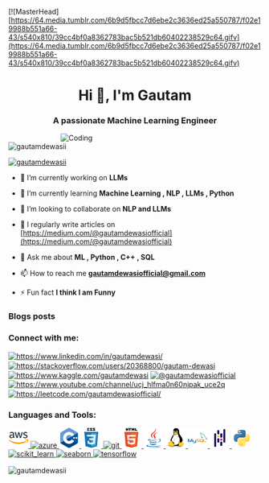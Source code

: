 [![MasterHead][https://64.media.tumblr.com/6b9d5fbcc7d6ebe2c3636ed25a550787/f02e19988b551a66-43/s540x810/39cc4bf0a8362783bac5b521db60402238529c64.gifv](https://64.media.tumblr.com/6b9d5fbcc7d6ebe2c3636ed25a550787/f02e19988b551a66-43/s540x810/39cc4bf0a8362783bac5b521db60402238529c64.gifv)
<h1 align="center">Hi 👋, I'm Gautam</h1>
<h3 align="center">A passionate Machine Learning Engineer</h3>
<img align="right" alt="Coding" width="400" src="[https://giphy.com/gifs/pudgypenguins-data-code-coding-2IudUHdI075HL02Pkk](https://media0.giphy.com/media/v1.Y2lkPTc5MGI3NjExc2Q4OW4zZWh5dHIydjc4bG5odjVjejJ3N3M1azF4ajR1dWhobnR6aSZlcD12MV9pbnRlcm5hbF9naWZfYnlfaWQmY3Q9Zw/2IudUHdI075HL02Pkk/giphy.gif)">

<p align="left"> <img src="https://komarev.com/ghpvc/?username=gautamdewasii&label=Profile%20views&color=0e75b6&style=flat" alt="gautamdewasii" /> </p>

<p align="left"> <a href="https://github.com/ryo-ma/github-profile-trophy"><img src="https://github-profile-trophy.vercel.app/?username=gautamdewasii" alt="gautamdewasii" /></a> </p>

- 🔭 I’m currently working on **LLMs**

- 🌱 I’m currently learning **Machine Learning , NLP , LLMs , Python**

- 👯 I’m looking to collaborate on **NLP and LLMs**

- 📝 I regularly write articles on [https://medium.com/@gautamdewasiofficial](https://medium.com/@gautamdewasiofficial)

- 💬 Ask me about **ML , Python , C++ , SQL**

- 📫 How to reach me **gautamdewasiofficial@gmail.com**

- ⚡ Fun fact **I think I am Funny**

### Blogs posts
<!-- BLOG-POST-LIST:START -->
<!-- BLOG-POST-LIST:END -->

<h3 align="left">Connect with me:</h3>
<p align="left">
<a href="https://linkedin.com/in/https://www.linkedin.com/in/gautamdewasi/" target="blank"><img align="center" src="https://raw.githubusercontent.com/rahuldkjain/github-profile-readme-generator/master/src/images/icons/Social/linked-in-alt.svg" alt="https://www.linkedin.com/in/gautamdewasi/" height="30" width="40" /></a>
<a href="https://stackoverflow.com/users/https://stackoverflow.com/users/20368800/gautam-dewasi" target="blank"><img align="center" src="https://raw.githubusercontent.com/rahuldkjain/github-profile-readme-generator/master/src/images/icons/Social/stack-overflow.svg" alt="https://stackoverflow.com/users/20368800/gautam-dewasi" height="30" width="40" /></a>
<a href="https://kaggle.com/https://www.kaggle.com/gautamdewasi" target="blank"><img align="center" src="https://raw.githubusercontent.com/rahuldkjain/github-profile-readme-generator/master/src/images/icons/Social/kaggle.svg" alt="https://www.kaggle.com/gautamdewasi" height="30" width="40" /></a>
<a href="https://medium.com/@gautamdewasiofficial" target="blank"><img align="center" src="https://raw.githubusercontent.com/rahuldkjain/github-profile-readme-generator/master/src/images/icons/Social/medium.svg" alt="@gautamdewasiofficial" height="30" width="40" /></a>
<a href="https://www.youtube.com/c/https://www.youtube.com/channel/ucj_hlfma0n60njpak_uce2q" target="blank"><img align="center" src="https://raw.githubusercontent.com/rahuldkjain/github-profile-readme-generator/master/src/images/icons/Social/youtube.svg" alt="https://www.youtube.com/channel/ucj_hlfma0n60njpak_uce2q" height="30" width="40" /></a>
<a href="https://www.leetcode.com/https://leetcode.com/gautamdewasiofficial/" target="blank"><img align="center" src="https://raw.githubusercontent.com/rahuldkjain/github-profile-readme-generator/master/src/images/icons/Social/leet-code.svg" alt="https://leetcode.com/gautamdewasiofficial/" height="30" width="40" /></a>
</p>

<h3 align="left">Languages and Tools:</h3>
<p align="left"> <a href="https://aws.amazon.com" target="_blank" rel="noreferrer"> <img src="https://raw.githubusercontent.com/devicons/devicon/master/icons/amazonwebservices/amazonwebservices-original-wordmark.svg" alt="aws" width="40" height="40"/> </a> <a href="https://azure.microsoft.com/en-in/" target="_blank" rel="noreferrer"> <img src="https://www.vectorlogo.zone/logos/microsoft_azure/microsoft_azure-icon.svg" alt="azure" width="40" height="40"/> </a> <a href="https://www.w3schools.com/cpp/" target="_blank" rel="noreferrer"> <img src="https://raw.githubusercontent.com/devicons/devicon/master/icons/cplusplus/cplusplus-original.svg" alt="cplusplus" width="40" height="40"/> </a> <a href="https://www.w3schools.com/css/" target="_blank" rel="noreferrer"> <img src="https://raw.githubusercontent.com/devicons/devicon/master/icons/css3/css3-original-wordmark.svg" alt="css3" width="40" height="40"/> </a> <a href="https://git-scm.com/" target="_blank" rel="noreferrer"> <img src="https://www.vectorlogo.zone/logos/git-scm/git-scm-icon.svg" alt="git" width="40" height="40"/> </a> <a href="https://www.w3.org/html/" target="_blank" rel="noreferrer"> <img src="https://raw.githubusercontent.com/devicons/devicon/master/icons/html5/html5-original-wordmark.svg" alt="html5" width="40" height="40"/> </a> <a href="https://www.java.com" target="_blank" rel="noreferrer"> <img src="https://raw.githubusercontent.com/devicons/devicon/master/icons/java/java-original.svg" alt="java" width="40" height="40"/> </a> <a href="https://www.linux.org/" target="_blank" rel="noreferrer"> <img src="https://raw.githubusercontent.com/devicons/devicon/master/icons/linux/linux-original.svg" alt="linux" width="40" height="40"/> </a> <a href="https://www.mysql.com/" target="_blank" rel="noreferrer"> <img src="https://raw.githubusercontent.com/devicons/devicon/master/icons/mysql/mysql-original-wordmark.svg" alt="mysql" width="40" height="40"/> </a> <a href="https://pandas.pydata.org/" target="_blank" rel="noreferrer"> <img src="https://raw.githubusercontent.com/devicons/devicon/2ae2a900d2f041da66e950e4d48052658d850630/icons/pandas/pandas-original.svg" alt="pandas" width="40" height="40"/> </a> <a href="https://www.python.org" target="_blank" rel="noreferrer"> <img src="https://raw.githubusercontent.com/devicons/devicon/master/icons/python/python-original.svg" alt="python" width="40" height="40"/> </a> <a href="https://scikit-learn.org/" target="_blank" rel="noreferrer"> <img src="https://upload.wikimedia.org/wikipedia/commons/0/05/Scikit_learn_logo_small.svg" alt="scikit_learn" width="40" height="40"/> </a> <a href="https://seaborn.pydata.org/" target="_blank" rel="noreferrer"> <img src="https://seaborn.pydata.org/_images/logo-mark-lightbg.svg" alt="seaborn" width="40" height="40"/> </a> <a href="https://www.tensorflow.org" target="_blank" rel="noreferrer"> <img src="https://www.vectorlogo.zone/logos/tensorflow/tensorflow-icon.svg" alt="tensorflow" width="40" height="40"/> </a> </p>

<p><img align="center" src="https://github-readme-stats.vercel.app/api/top-langs?username=gautamdewasii&show_icons=true&locale=en&layout=compact" alt="gautamdewasii" /></p>

